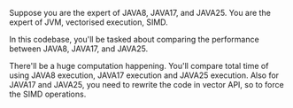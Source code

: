 Suppose you are the expert of JAVA8, JAVA17, and JAVA25. You are the expert of JVM, vectorised execution, SIMD. 


In this codebase, you'll be tasked about comparing the performance between JAVA8, JAVA17, and JAVA25. 

There'll be a huge computation happening. You'll compare total time of using JAVA8 execution, JAVA17 execution and JAVA25 execution.
Also for JAVA17 and JAVA25, you need to rewrite the code in vector API, so to force the SIMD operations. 
